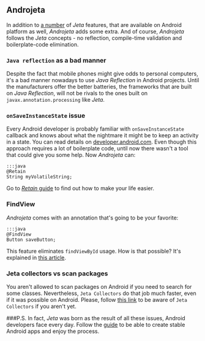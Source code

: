 <div class="page-header">
    <h2>Androjeta</h2>
</div>

In addition to [a number](/guide.html) of *Jeta* features, that are available on Android platform as well, *Androjeta* adds some extra. And of course, *Androjeta* follows the *Jeta* concepts - no reflection, compile-time validation and boilerplate-code elimination.

### `Java reflection` as a bad manner

Despite the fact that mobile phones might give odds to personal computers, it's a bad manner nowadays to use *Java Reflection* in Android projects. Until the manufacturers offer the better batteries, the frameworks that are built on *Java Reflection*, will not be rivals to the ones built on `javax.annotation.processing` like *Jeta*.


### `onSaveInstanceState` issue

Every Android developer is probably familiar with `onSaveInstanceState` callback and knows about what the nightmare it might be to keep an activity in a state. You can read details on [developer.android.com](http://developer.android.com/training/basics/activity-lifecycle/recreating.html). Even though this approach requires a lot of boilerplate code, until now there wasn't a tool that could give you some help. Now *Androjeta* can:

    :::java
    @Retain
    String myVolatileString;

Go to [*Retain* guide](/guide/androjeta/retain.html) to find out how to make your life easier.

### FindView

*Androjeta* comes with an annotation that's going to be your favorite:

    :::java
    @FindView
    Button saveButton;

This feature eliminates `findViewById` usage. How is that possible? It's explained in [this article](/guide/androjeta/findviews.html).


### Jeta collectors vs scan packages

You aren't allowed to scan packages on Android if you need to search for some classes. Nevertheless, `Jeta Collectors` do that job much faster, even if it was possible on Android. Please, follow [this link](/guide/collector.html) to be aware of `Jeta Collectors` if you aren't yet.


###P.S.
In fact, *Jeta* was born as the result of all these issues, Android developers face every day. Follow the [guide](/guide.html) to be able to create stable Android apps and enjoy the process.
